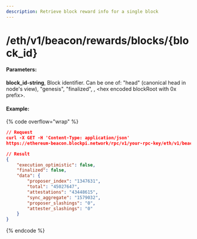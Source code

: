 ```yaml
---
description: Retrieve block reward info for a single block
---
```


# /eth/v1/beacon/rewards/blocks/{block\_id}

#### P**arameters:**

**block\_id-string**, Block identifier. Can be one of: "head" (canonical head in node's view), "genesis", "finalized", , \<hex encoded blockRoot with 0x prefix>.

#### Example:

{% code overflow="wrap" %}
```json
// Request
curl -X GET -H 'Content-Type: application/json' 
https://ethereum-beacon.blockpi.network/rpc/v1/your-rpc-key/eth/v1/beacon/rewards/blocks/head

// Result
{
    "execution_optimistic": false,
    "finalized": false,
    "data": {
        "proposer_index": "1347631",
        "total": "45027647",
        "attestations": "43448615",
        "sync_aggregate": "1579032",
        "proposer_slashings": "0",
        "attester_slashings": "0"
    }
}
```
{% endcode %}
